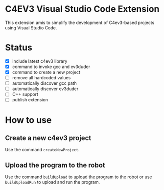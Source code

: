 # C4EV3 Visual Studio Code Extension

This extension amis to simplify the development of C4ev3-based projects using Visual Studio Code.

# Status
- [x] include latest c4ev3 library
- [x] command to invoke gcc and ev3duder
- [x] command to create a new project
- [ ] remove all hardcoded values
- [ ] automatically discover gcc path
- [ ] automatically discover ev3duder
- [ ] C++ support
- [ ] publish extension

# How to use
## Create a new c4ev3 project

Use the command `createNewProject`.

## Upload the program to the robot

Use the command `buildUpload` to upload the program to the robot or use `buildUploadRun` to upload and run the program.
